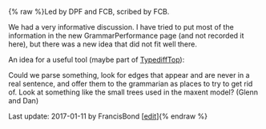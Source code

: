 {% raw %}Led by DPF and FCB, scribed by FCB.

We had a very informative discussion. I have tried to put most of the
information in the new GrammarPerformance page
(and not recorded it here), but there was a new idea that did not fit
well there.

An idea for a useful tool (maybe part of [TypediffTop](/Type%20Diff)):

Could we parse something, look for edges that appear and are never in a
real sentence, and offer them to the grammarian as places to try to get
rid of. Look at something like the small trees used in the maxent model?
(Glenn and Dan)

Last update: 2017-01-11 by FrancisBond [[edit](https://github.com/delph-in/docs/wiki/CapitolHillPerformance/_edit)]{% endraw %}